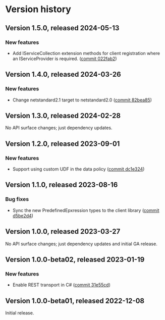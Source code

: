 # Version history

## Version 1.5.0, released 2024-05-13

### New features

- Add IServiceCollection extension methods for client registration where an IServiceProvider is required. ([commit 022fab2](https://github.com/googleapis/google-cloud-dotnet/commit/022fab203f28fb9c608972af7f8b83f571ae5694))

## Version 1.4.0, released 2024-03-26

### New features

- Change netstandard2.1 target to netstandard2.0 ([commit 82bea85](https://github.com/googleapis/google-cloud-dotnet/commit/82bea850661975b9750ac30753528cc9d2e05240))

## Version 1.3.0, released 2024-02-28

No API surface changes; just dependency updates.

## Version 1.2.0, released 2023-09-01

### New features

- Support using custom UDF in the data policy ([commit dc1e324](https://github.com/googleapis/google-cloud-dotnet/commit/dc1e3247355968b3fab41a3dd92e53adc1240b94))

## Version 1.1.0, released 2023-08-16

### Bug fixes

- Sync the new PredefinedEpxression types to the client library ([commit d5be2d4](https://github.com/googleapis/google-cloud-dotnet/commit/d5be2d41f5d8c05bda251fbe7322a5b8e479bb8e))

## Version 1.0.0, released 2023-03-27

No API surface changes; just dependency updates and initial GA release.

## Version 1.0.0-beta02, released 2023-01-19

### New features

- Enable REST transport in C# ([commit 31e55cd](https://github.com/googleapis/google-cloud-dotnet/commit/31e55cdbafe12bfae68e28a75a1b75ceb445684f))

## Version 1.0.0-beta01, released 2022-12-08

Initial release.
